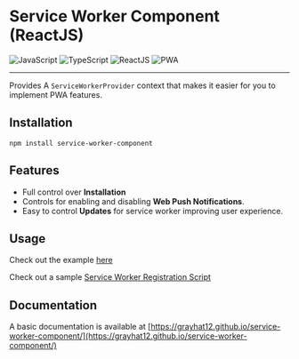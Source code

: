 # Service Worker Component (ReactJS)

![JavaScript](https://img.shields.io/badge/-JavaScript-gray?logo=javascript) ![TypeScript](https://img.shields.io/badge/-TypeScript-gray?logo=typescript) ![ReactJS](https://img.shields.io/badge/-ReactJS-gray?logo=react) ![PWA](https://img.shields.io/badge/-PWA-gray) 

---

Provides A `ServiceWorkerProvider` context that makes it easier for you to implement PWA features.

## Installation

`npm install service-worker-component`

## Features

- Full control over **Installation**
- Controls for enabling and disabling **Web Push Notifications**.
- Easy to control **Updates** for service worker improving user experience.

## Usage

Check out the example [here](https://github.com/GrayHat12/service-worker-component/blob/master/src/index.tsx)

Check out a sample [Service Worker Registration Script](https://github.com/GrayHat12/service-worker-component/blob/master/src/serviceWorkerRegistration.js)

## Documentation

A basic documentation is available at [https://grayhat12.github.io/service-worker-component/](https://grayhat12.github.io/service-worker-component/)
